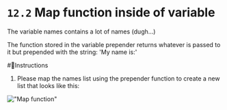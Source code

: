 # `12.2` Map function inside of variable

The variable names contains a lot of names (dugh...)

The function stored in the variable prepender returns whatever is passed to it
 but prepended with the string: 'My name is:'

#📝Instructions
1. Please map the names list  using the prepender function
to create a new list that looks like this:

!["Map function"](https://storage.googleapis.com/replit/images/1525912878195_89876a082d32ee32bb7a1ab5834dbca0.pn)

